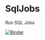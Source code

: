 # SqlJobs

Run SQL Jobs

[![Binder](https://mybinder.org/badge_logo.svg)](https://mybinder.org/v2/gh/GreekGodOfStats/SqlJobs/main?labpath=voila%2Frender%2FPatientPing.ipynb)

